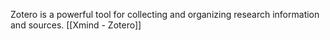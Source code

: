 Zotero is a powerful tool for collecting and organizing research information and sources.
[[Xmind - Zotero]]

